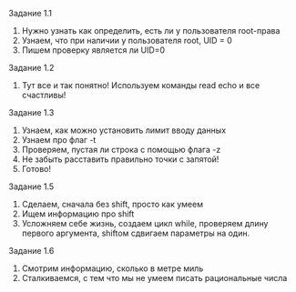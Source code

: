 Задание 1.1
1) Нужно узнать как определить, есть ли у пользователя root-права
2) Узнаем, что при наличии у пользователя root, UID = 0
3) Пишем проверку является ли UID=0

Задание 1.2
1) Тут все и так понятно! Используем команды read echo и все счастливы! 

Задание 1.3
1) Узнаем, как можно установить лимит вводу данных
2) Узнаем про флаг -t
3) Проверяем, пустая ли строка с помощью флага -z
4) Не забыть расставить правильно точки с запятой!
5) Готово!

Задание 1.5
1) Сделаем, сначала без shift, просто как умеем 
2) Ищем информацию про shift 
3) Усложняем себе жизнь, создаем цикл while, проверяем длину первого аргумента, shiftом сдвигаем параметры на один.

Задание 1.6 
1) Смотрим информацию, сколько в метре миль
2) Сталкиваемся, с тем что мы не умеем писать рациональные числа 
